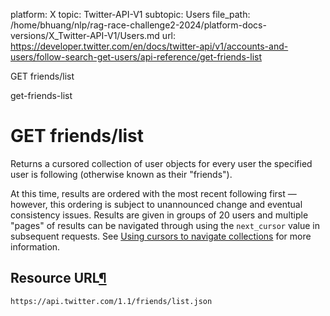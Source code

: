 platform: X
topic: Twitter-API-V1
subtopic: Users
file_path: /home/bhuang/nlp/rag-race-challenge2-2024/platform-docs-versions/X_Twitter-API-V1/Users.md
url: https://developer.twitter.com/en/docs/twitter-api/v1/accounts-and-users/follow-search-get-users/api-reference/get-friends-list

GET friends/list

get-friends-list

# GET friends/list

Returns a cursored collection of user objects for every user the specified user is following (otherwise known as their "friends").

At this time, results are ordered with the most recent following first — however, this ordering is subject to unannounced change and eventual consistency issues. Results are given in groups of 20 users and multiple "pages" of results can be navigated through using the `next_cursor` value in subsequent requests. See [Using cursors to navigate collections](https://developer.twitter.com/en/docs/basics/cursoring) for more information.

## Resource URL[¶](#resource-url "Permalink to this headline")

`https://api.twitter.com/1.1/friends/list.json`